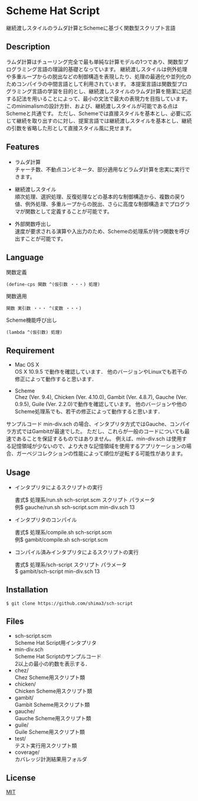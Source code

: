 # Scheme Hat Script

継続渡しスタイルのラムダ計算とSchemeに基づく関数型スクリプト言語

## Description

ラムダ計算はチューリング完全で最も単純な計算モデルの1つであり、関数型プログラミング言語の理論的基礎となっています。
継続渡しスタイルは例外処理や多重ループからの脱出などの制御構造を表現したり、処理の最適化や並列化のためコンパイラの中間言語として利用されています。
本提案言語は関数型プログラミング言語の学習を目的とし、継続渡しスタイルのラムダ計算を簡潔に記述する記法を用いることによって、最小の文法で最大の表現力を目指しています。
このminimalismの設計方針、および、継続渡しスタイルが可能である点はSchemeと共通です。
ただし、Schemeでは直接スタイルを基本とし、必要に応じて継続を取り出すのに対し、提案言語では継続渡しスタイルを基本とし、継続の引数を省略した形として直接スタイル風に見せます。

## Features

* ラムダ計算  
チャーチ数、不動点コンビネータ、部分適用などラムダ計算を忠実に実行できます。

* 継続渡しスタイル  
順次処理、選択処理、反復処理などの基本的な制御構造から、複数の戻り値、例外処理、多重ループからの脱出、さらに高度な制御構造までプログラマが関数として定義することが可能です。

* 外部関数呼出し  
速度が要求される演算や入出力のため、Schemeの処理系が持つ関数を呼び出すことが可能です。

## Language

関数定義

    (define-cps 関数 ^(仮引数 ・・・) 処理)  

関数適用

    関数 実引数 ・・・ ^(変数 ・・・)  

Scheme機能呼び出し

    (lambda ^(仮引数) 処理)

## Requirement

* Mac OS X  
OS X 10.9.5 で動作を確認しています．
他のバージョンやLinuxでも若干の修正によって動作すると思います．

* Scheme  
Chez (Ver. 9.4), Chicken (Ver. 4.10.0), Gambit (Ver. 4.8.7), Gauche (Ver. 0.9.5), Guile (Ver. 2.2.0)で動作を確認しています。
他のバージョンや他のScheme処理系でも、若干の修正によって動作すると思います．

サンプルコード min-div.sch の場合、インタプリタ方式ではGauche、コンパイラ方式ではGambitが最速でした。
ただし、これらが一般のコードについても最速であることを保証するものではありません。
例えば、min-div.sch は使用する記憶領域が少ないので、より大きな記憶領域を使用するアプリケーションの場合、ガーベジコレクションの性能によって順位が逆転する可能性があります。

## Usage

* インタプリタによるスクリプトの実行

    書式$ 処理系/run.sh sch-script.scm スクリプト パラメータ  
    例$ gauche/run.sh sch-script.scm min-div.sch 13

* インタプリタのコンパイル

    書式$ 処理系/compile.sh sch-script.scm  
    例$ gambit/compile.sh sch-script.scm

* コンパイル済みインタプリタによるスクリプトの実行

    書式$ 処理系/sch-script スクリプト パラメータ  
    $ gambit/sch-script min-div.sch 13

## Installation

    $ git clone https://github.com/shima3/sch-script

## Files

* sch-script.scm  
  Scheme Hat Script用インタプリタ
* min-div.sch  
  Scheme Hat Scriptのサンプルコード  
  2以上の最小の約数を表示する．
* chez/  
  Chez Scheme用スクリプト類
* chicken/  
  Chicken Scheme用スクリプト類
* gambit/  
  Gambit Scheme用スクリプト類
* gauche/  
  Gauche Scheme用スクリプト類
* guile/  
  Guile Scheme用スクリプト類
* test/  
  テスト実行用スクリプト類
* coverage/  
  カバレッジ計測結果用フォルダ

## License

[MIT](http://b4b4r07.mit-license.org)
